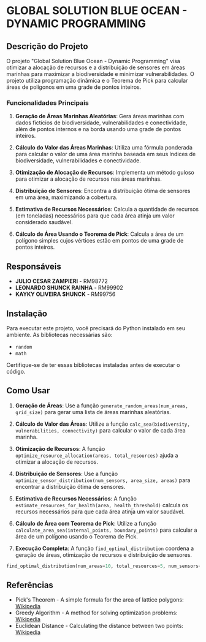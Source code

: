 # GLOBAL SOLUTION BLUE OCEAN - DYNAMIC PROGRAMMING

## Descrição do Projeto

O projeto "Global Solution Blue Ocean - Dynamic Programming" visa otimizar a alocação de recursos e a distribuição de sensores em áreas marinhas para maximizar a biodiversidade e minimizar vulnerabilidades. O projeto utiliza programação dinâmica e o Teorema de Pick para calcular áreas de polígonos em uma grade de pontos inteiros. 

### Funcionalidades Principais

1. **Geração de Áreas Marinhas Aleatórias**: Gera áreas marinhas com dados fictícios de biodiversidade, vulnerabilidades e conectividade, além de pontos internos e na borda usando uma grade de pontos inteiros.

2. **Cálculo do Valor das Áreas Marinhas**: Utiliza uma fórmula ponderada para calcular o valor de uma área marinha baseada em seus índices de biodiversidade, vulnerabilidades e conectividade.

3. **Otimização de Alocação de Recursos**: Implementa um método guloso para otimizar a alocação de recursos nas áreas marinhas.

4. **Distribuição de Sensores**: Encontra a distribuição ótima de sensores em uma área, maximizando a cobertura.

5. **Estimativa de Recursos Necessários**: Calcula a quantidade de recursos (em toneladas) necessários para que cada área atinja um valor considerado saudável.

6. **Cálculo de Área Usando o Teorema de Pick**: Calcula a área de um polígono simples cujos vértices estão em pontos de uma grade de pontos inteiros.

## Responsáveis

- **JULIO CESAR ZAMPIERI** - RM98772
- **LEONARDO SHUNCK RAINHA** - RM99902
- **KAYKY OLIVEIRA SHUNCK** - RM99756

## Instalação

Para executar este projeto, você precisará do Python instalado em seu ambiente. As bibliotecas necessárias são:

- `random`
- `math`

Certifique-se de ter essas bibliotecas instaladas antes de executar o código.

## Como Usar

1. **Geração de Áreas**: Use a função `generate_random_areas(num_areas, grid_size)` para gerar uma lista de áreas marinhas aleatórias.

2. **Cálculo de Valor das Áreas**: Utilize a função `calc_sea(biodiversity, vulnerabilities, connectivity)` para calcular o valor de cada área marinha.

3. **Otimização de Recursos**: A função `optimize_resource_allocation(areas, total_resources)` ajuda a otimizar a alocação de recursos.

4. **Distribuição de Sensores**: Use a função `optimize_sensor_distribution(num_sensors, area_size, areas)` para encontrar a distribuição ótima de sensores.

5. **Estimativa de Recursos Necessários**: A função `estimate_resources_for_health(area, health_threshold)` calcula os recursos necessários para que cada área atinja um valor saudável.

6. **Cálculo de Área com Teorema de Pick**: Utilize a função `calculate_area_sea(internal_points, boundary_points)` para calcular a área de um polígono usando o Teorema de Pick.

7. **Execução Completa**: A função `find_optimal_distribution` coordena a geração de áreas, otimização de recursos e distribuição de sensores.

```python
find_optimal_distribution(num_areas=10, total_resources=5, num_sensors=5, area_size=(10, 10), health_threshold=0.7, grid_size=10)
```

## Referências

- Pick's Theorem - A simple formula for the area of lattice polygons: [Wikipedia](https://en.wikipedia.org/wiki/Pick%27s_Theorem)
- Greedy Algorithm - A method for solving optimization problems: [Wikipedia](https://en.wikipedia.org/wiki/Greedy_algorithm)
- Euclidean Distance - Calculating the distance between two points: [Wikipedia](https://en.wikipedia.org/wiki/Euclidean_distance)
